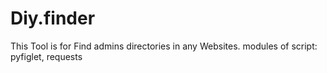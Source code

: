 # Diy.finder
This Tool is for Find admins directories in any Websites. 
modules of script:
pyfiglet,
requests
